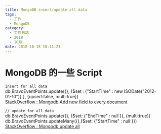 ```yaml
---
title: MongoDB insert/update all data
tags:
  - 工作
  - MongoDB
category:
  - 工作日誌
  - 2018
  - 10月
date: 2018-10-18 10:11:21
---
```

# MongoDB 的一些 Script #

`insert for all data`  
db.BravoEventPoints.update({}, {$set : {"StartTime" : new ISODate("2012-01-10")} }, {upsert:false, multi:true})  
[StackOverflow : Mongodb Add new field to every document](https://stackoverflow.com/questions/7714216/add-new-field-to-every-document-in-a-mongodb-collection)  

`// update for all data`  
db.BravoEventPoints.update({}, {$set: {"EndTime" : null }}, {multi:true})  
db.BravoEventPoints.updateMany({},{$set: {"StartTime" : null }})  
[StackOverflow : Mongodb update all](https://stackoverflow.com/questions/9038547/mongodb-update-every-document-on-one-field)  